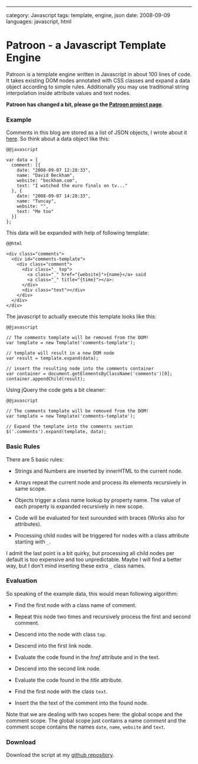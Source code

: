 --- 
category: Javascript
tags: template, engine, json
date: 2008-09-09
languages: javascript, html

Patroon - a Javascript Template Engine
======================================

Patroon is a template engine written in Javascript in about 100 lines
of code. It takes existing DOM nodes annotated with CSS classes and
expand a data object according to simple rules. Additionally you may
use traditional string interpolation inside attribute values and text
nodes.

**Patroon has changed a bit, please go the [Patroon project page][3]**.


### Example

Comments in this blog are stored as a list of JSON objects, I wrote about it [here][1]. So think about a data object like this:

    @@javascript

    var data = { 
      comment: [{
        date: "2008-09-07 12:28:33", 
        name: "David Beckham",
        website: "beckham.com",
        text: "I watched the euro finals on tv..." 
      }, { 
        date: "2008-09-07 14:28:33", 
        name: "Tuncay",
        website: "",
        text: "Me too"
      }]
    };
    

This data will be expanded with help of following template:

    @@html

    <div class="comments">  
      <div id="comments-template">
        <div class="comment">
          <div class="_ top">
            <a class="_" href="{website}">{name}</a> said
            <a class="_" title="{time}"></a>:
          </div>
          <div class="text"></div>
        </div>   
      </div>
    </div>

The javascript to actually execute this template looks like this:

    @@javascript

    // The comments template will be removed from the DOM!
    var template = new Template('comments-template');
    
    // template will result in a new DOM node
    var result = template.expand(data);
    
    // insert the resulting node into the comments container
    var container = document.getElementsByClassName('comments')[0];
    container.appendChild(result);


Using jQuery the code gets a bit cleaner:

    @@javascript

    // The comments template will be removed from the DOM!
    var template = new Template('comments-template');
    
    // Expand the template into the comments section
    $('.comments').expand(template, data);
    
    

### Basic Rules

There are 5 basic rules:

*   Strings and Numbers are inserted by innerHTML to the current node.

*   Arrays repeat the current node and process its elements recursively in same scope.

*   Objects trigger a class name lookup by property name. The value of each property is expanded recursively in new scope.

*   Code will be evaluated for text surounded with braces (Works also for attributes).

*   Processing child nodes will be triggered for nodes with a class attribute starting with `_`.

I admit the last point is a bit quirky, but processing all child nodes per default is too expensive and too unpredictable. Maybe I will find a better way, but I don’t mind inserting these extra `_` class names.

### Evaluation

So speaking of the example data, this would mean following algorithm:

*   Find the first node with a class name of comment.

*   Repeat this node two times and recursively process the first and second comment.

*   Descend into the node with class `top`.

*   Descend into the first link node.

*   Evaluate the code found in the *href* attribute and in the text.

*   Descend into the second link node.

*   Evaluate the code found in the *title* attribute.

*   Find the first node with the class `text`.

*   Insert the the text of the comment into the found node.

Note that we are dealing with two scopes here: the global scope and the comment scope. The global scope just contains a name *comment* and the comment scope contains the names `date`, `name`, `website` and `text`.

### Download

Download the script at my [github repository][2].

 [1]: http://www.matthias-georgi.de/commenting-system-with-lightweight-json-store.html
 [2]: http://github.com/georgi/patroon/tree/master
 [3]: http://www.matthias-georgi.de/patroon.html